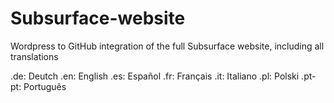 # Subsurface-website
Wordpress to GitHub integration of the full Subsurface website, including all translations

.de: Deutch
.en: English
.es: Español
.fr: Français
.it: Italiano
.pl: Polski
.pt-pt: Português
